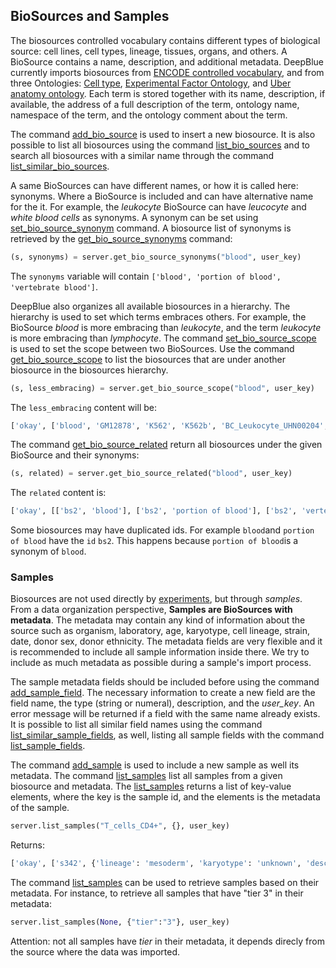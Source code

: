 ## BioSources and Samples

The biosources controlled vocabulary contains different types of biological source: cell lines, cell types, lineage, tissues, organs, and others.
A BioSource contains a name, description, and additional metadata.
DeepBlue currently imports biosources from [ENCODE controlled vocabulary](ftp://hgdownload.cse.ucsc.edu/apache/cgi-bin/encode/cv.ra), and from three Ontologies: [Cell type](http://www.ontobee.org/browser/index.php?o=CL), [Experimental Factor Ontology](http://www.ontobee.org/browser/index.php?o=EFO), and [Uber anatomy ontology](http://www.ontobee.org/browser/index.php?o=UBERON).
Each term is stored together with its name, description, if available, the address of a full description of the term, ontology name, namespace of the term, and the ontology comment about the term.

The command [add_bio_source](http://deepblue.mpi-inf.mpg.de/api.html#api-add_bio_source) is used to insert a new biosource. It is also possible to list all biosources using the command [list_bio_sources](http://deepblue.mpi-inf.mpg.de/api.html#api-list_bio_sources) and to search all biosources with a similar name through the command [list_similar_bio_sources](http://deepblue.mpi-inf.mpg.de/api.html#api-list_similar_bio_sources).

A same BioSources can have different names, or how it is called here: synonyms.
Where a BioSource is included and can have alternative name for the it.
For example, the *leukocyte* BioSource can have *leucocyte* and *white blood cells* as synonyms.
A synonym can be set using [set_bio_source_synonym](http://deepblue.mpi-inf.mpg.de/api.html#api-set_bio_source_synonym) command.
A biosource list of synonyms is retrieved by the [get_bio_source_synonyms](http://deepblue.mpi-inf.mpg.de/api.html#api-get_bio_source_synonyms) command:

```python
(s, synonyms) = server.get_bio_source_synonyms("blood", user_key)
```
The ```synonyms``` variable will contain ```['blood', 'portion of blood', 'vertebrate blood']```.

DeepBlue also organizes all available biosources in a hierarchy.
The hierarchy is used to set which terms embraces others.
For example, the BioSource *blood* is more embracing than *leukocyte*, and the term *leukocyte* is more embracing than *lymphocyte*.
The command [set_bio_source_scope](http://deepblue.mpi-inf.mpg.de/api.html#api-set_bio_source_scope) is used to set the scope between two BioSources.
Use the command [get_bio_source_scope](http://deepblue.mpi-inf.mpg.de/api.html#api-get_bio_source_scope) to list the biosources that are under another biosource in the biosources hierarchy.

```python
(s, less_embracing) = server.get_bio_source_scope("blood", user_key)
```
The ```less_embracing``` content will be:
```python
['okay', ['blood', 'GM12878', 'K562', 'K562b', 'BC_Leukocyte_UHN00204', 'CD20+', 'CD20+_RO01778', 'CD20+_RO01794', 'CD34+_Mobilized', 'CD4+_Naive_Wb11970640', 'CD4+_Naive_Wb78495824', 'CLL', 'CMK', 'Dnd41', 'GM10248', 'GM10266', 'GM13976', 'GM13977', 'GM20000', 'H0287', 'HL-60', 'hMNC-PB', 'hMNC-PB_0082430.9', 'hMNC-PB_0022330.9', 'hMNC-CB', 'hMNC-CB_9111701.6', 'hMNC-CB_8072802.6', 'Jurkat', 'Loucy', 'Lymphoblastoid_cell_line', 'GM18507', 'GM12801', 'GM18505', 'GM12873', 'GM12872', 'GM19193', 'GM18526', 'GM19099', 'GM19238', 'GM19239', 'GM08714', 'GM06990', 'GM12878-XiMat', 'GM19240', 'GM15510', 'GM10847', 'GM12875', 'GM12874', 'GM12871', 'GM12870', 'GM12813', 'GM12812', 'GM12892', 'GM12891', 'GM18951', 'GM12867', 'GM12868', 'GM12869', 'GM12866', 'GM12864', 'GM12865', 'NB4', 'PBDE', 'PBMC', 'Raji', 'T_cells_CD4+', 'Adult_CD4_Th0', 'Adult_CD4_Th1', 'Cord_CD4_Th1', 'Cord_CD4_Th0', 'Adult_CD4_naive', 'Cord_CD4_naive', 'Th1', 'Th1_Wb33676984', 'Th1_Wb54553204', 'Th17', 'Th2', 'Th2_Wb33676984', 'Th2_Wb54553204', 'Treg_Wb78495824', 'Treg_Wb83319432', '416B', 'A20', 'B-cell_(CD19+)', 'B-cell_(CD43-)', 'BMDM', 'CH12', 'EPC_(CD117+_CD71-_TER119-)', 'Erythrobl', 'G1E', 'G1E-ER4', 'G1E-ER4', 'L1210', 'MEP', 'Megakaryo', 'MEL', 'mG/ER', 'NIH-3T3', 'THelper-Activated', 'T-Naive', 'TReg-Activated', 'TReg', 'umbilical cord blood', 'arterial blood', 'venous blood', 'capillary blood']]
```

The command [get_bio_source_related](http://deepblue.mpi-inf.mpg.de/api.html#api-get_bio_source_related) return all biosources under the given BioSource and their synonyms:

```python
(s, related) = server.get_bio_source_related("blood", user_key)
```

The ```related``` content is:
```python
['okay', [['bs2', 'blood'], ['bs2', 'portion of blood'], ['bs2', 'vertebrate blood'], ['bs1', 'GM12878'], ['bs4', 'K562'], ['bs5', 'K562b'], ['bs65', 'BC_Leukocyte_UHN00204'], ['bs108', 'CD20+'], ['bs109', 'CD20+_RO01778'], ['bs110', 'CD20+_RO01794'], ['bs111', 'CD34+_Mobilized'], ['bs112', 'CD4+_Naive_Wb11970640'], ['bs113', 'CD4+_Naive_Wb78495824'], ['bs116', 'CLL'], ['bs124', 'CMK'], ['bs131', 'Dnd41'], ['bs151', 'GM10248'], ['bs152', 'GM10266'], ['bs173', 'GM13976'], ['bs174', 'GM13977'], ['bs184', 'GM20000'], ['bs185', 'H0287'], ['bs241', 'HL-60'], ['bs248', 'hMNC-PB'], ['bs250', 'hMNC-PB_0082430.9'], ['bs249', 'hMNC-PB_0022330.9'], ['bs251', 'hMNC-CB'], ['bs252', 'hMNC-CB_9111701.6'], ['bs253', 'hMNC-CB_8072802.6'], ['bs332', 'Jurkat'], ['bs340', 'Loucy'], ['bs342', 'Lymphoblastoid_cell_line'], ['bs176', 'GM18507'], ['bs154', 'GM12801'], ['bs175', 'GM18505'], ['bs166', 'GM12873'], ['bs165', 'GM12872'], ['bs180', 'GM19193'], ['bs177', 'GM18526'], ['bs179', 'GM19099'], ['bs181', 'GM19238'], ['bs182', 'GM19239'], ['bs150', 'GM08714'], ['bs149', 'GM06990'], ['bs169', 'GM12878-XiMat'], ['bs183', 'GM19240'], ['bs172', 'GM15510'], ['bs153', 'GM10847'], ['bs168', 'GM12875'], ['bs167', 'GM12874'], ['bs164', 'GM12871'], ['bs163', 'GM12870'], ['bs156', 'GM12813'], ['bs155', 'GM12812'], ['bs171', 'GM12892'], ['bs170', 'GM12891'], ['bs178', 'GM18951'], ['bs160', 'GM12867'], ['bs161', 'GM12868'], ['bs162', 'GM12869'], ['bs159', 'GM12866'], ['bs157', 'GM12864'], ['bs158', 'GM12865'], ['bs361', 'NB4'], ['bs390', 'PBDE'], ['bs392', 'PBMC'], ['bs403', 'Raji'], ['bs419', 'T_cells_CD4+'], ['bs34', 'Adult_CD4_Th0'], ['bs35', 'Adult_CD4_Th1'], ['bs129', 'Cord_CD4_Th1'], ['bs128', 'Cord_CD4_Th0'], ['bs33', 'Adult_CD4_naive'], ['bs127', 'Cord_CD4_naive'], ['bs422', 'Th1'], ['bs423', 'Th1_Wb33676984'], ['bs424', 'Th1_Wb54553204'], ['bs425', 'Th17'], ['bs426', 'Th2'], ['bs427', 'Th2_Wb33676984'], ['bs428', 'Th2_Wb54553204'], ['bs430', 'Treg_Wb78495824'], ['bs431', 'Treg_Wb83319432'], ['bs444', '416B'], ['bs445', 'A20'], ['bs448', 'B-cell_(CD19+)'], ['bs449', 'B-cell_(CD43-)'], ['bs451', 'BMDM'], ['bs454', 'CH12'], ['bs459', 'EPC_(CD117+_CD71-_TER119-)'], ['bs473', 'Erythrobl'], ['bs481', 'G1E'], ['bs482', 'G1E-ER4'], ['bs482', 'G1E-ER4'], ['bs489', 'L1210'], ['bs492', 'MEP'], ['bs495', 'Megakaryo'], ['bs496', 'MEL'], ['bs497', 'mG/ER'], ['bs498', 'NIH-3T3'], ['bs507', 'THelper-Activated'], ['bs508', 'T-Naive'], ['bs509', 'TReg-Activated'], ['bs510', 'TReg'], ['bs5708', 'umbilical cord blood'], ['bs24323', 'arterial blood'], ['bs24323', 'blood in artery'], ['bs24323', 'portion of arterial blood'], ['bs24324', 'venous blood'], ['bs24324', 'blood in vein'], ['bs24324', 'portion of venous blood'], ['bs24325', 'capillary blood'], ['bs24325', 'blood in capillary'], ['bs24325', 'portion of blood in capillary'], ['bs24325', 'portion of capillary blood']]]
```

Some biosources may have duplicated ids. For example ```blood```and ```portion of blood``` have the ```id``` ```bs2```. This happens because ```portion of blood```is a synonym of ```blood```.


### Samples

Biosources are not used directly by [experiments](02-01-experiments.md), but through *samples*.
From a data organization perspective, **Samples are BioSources with metadata**.
The metadata may contain any kind of information about the source such as organism, laboratory, age, karyotype, cell lineage, strain, date, donor sex, donor ethnicity. The metadata fields are very flexible and it is recommended to include all sample information inside there. We try to include as much metadata as possible during a sample's import process.

The sample metadata fields should be included before using the command [add_sample_field](http://deepblue.mpi-inf.mpg.de/api.html#api-add_sample_field).
The necessary information to create a new field are the field name, the type (string or numeral), description, and the *user_key*.
An error message will be returned if a field with the same name already exists.
It is possible to list all similar field names using the command [list_similar_sample_fields](http://deepblue.mpi-inf.mpg.de/api.html#api-list_similar_sample_fields), as well, listing all sample fields with the command [list_sample_fields](http://deepblue.mpi-inf.mpg.de/api.html#api-list_sample_fields).

The command [add_sample](http://deepblue.mpi-inf.mpg.de/api.html#api-add_sample) is used to include a new sample as well its metadata.
The command [list_samples](http://deepblue.mpi-inf.mpg.de/api.html#api-list_samples) list all samples from a given biosource and metadata.
The [list_samples](http://deepblue.mpi-inf.mpg.de/api.html#api-list_samples) returns a list of key-value elements, where the key is the sample id, and the elements is the metadata of the sample.

```python
server.list_samples("T_cells_CD4+", {}, user_key)
```
Returns:
```python
['okay', ['s342', {'lineage': 'mesoderm', 'karyotype': 'unknown', 'description': 'Parent cell line for T cells CD4+.', 'bio_source_name': 'T_cells_CD4+', 'lab': 'Crawford', 'sex': 'B', 'user': 'Populator', 'tier': '3', '_id': 's342', 'organism': 'human'}]]
```

The command [list_samples](http://deepblue.mpi-inf.mpg.de/api.html#api-list_samples) can be used to retrieve samples based on their metadata. For instance, to retrieve all samples that have "tier 3" in their metadata:
```python
server.list_samples(None, {"tier":"3"}, user_key)
```

Attention: not all samples have *tier* in their metadata, it depends direcly from the source where the data was imported.
